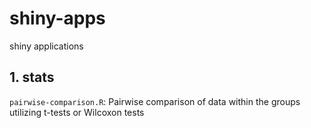 # shiny-apps

shiny applications

## 1. stats

`pairwise-comparison.R`: Pairwise comparison of data within the groups utilizing t-tests or Wilcoxon tests

